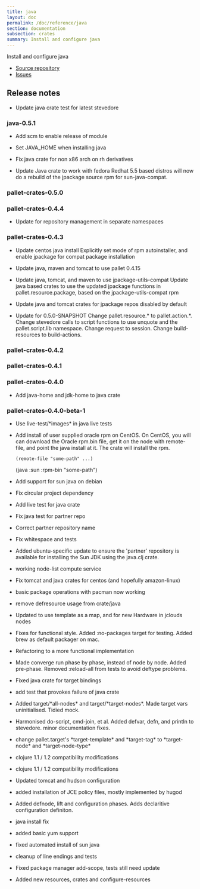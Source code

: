 ```yaml
---
title: java
layout: doc
permalink: /doc/reference/java
section: documentation
subsection: crates
summary: Install and configure java
---
```

Install and configure java

- [Source repository](https://github.com/pallet/java-crate "GitHub Repository for crate")
- [Issues](https://github.com/pallet/java-crate/issues "GitHub Issues for crate")

## Release notes

- Update java crate test for latest stevedore


### java-0.5.1

- Add scm to enable release of module

- Set JAVA_HOME when installing java

- Fix java crate for non x86 arch on rh derivatives

- Update Java crate to work with fedora
  Redhat 5.5 based distros will now do a rebuild of the jpackage source rpm
  for sun-java-compat.


### pallet-crates-0.5.0


### pallet-crates-0.4.4

- Update for repository management in separate namespaces


### pallet-crates-0.4.3

- Update centos java install
  Explicitly set mode of rpm autoinstaller, and enable jpackage for compat
  package installation

- Update java, maven and tomcat to use pallet 0.4.15

- Update java, tomcat, and maven to use jpackage-utils-compat
  Update java based crates to use the updated jpackage functions in 
  pallet.resource.package, based on the jpackage-utils-compat rpm

- Update java and tomcat crates for jpackage repos disabled by default

- Update for 0.5.0-SNAPSHOT
  Change pallet.resource.\* to pallet.action.\*. Change stevedore calls to
  script functions to use unquote and the pallet.script.lib namespace. 
  Change request to session.  Change build-resources to build-actions.


### pallet-crates-0.4.2


### pallet-crates-0.4.1


### pallet-crates-0.4.0

- Add java-home and jdk-home to java crate


### pallet-crates-0.4.0-beta-1

- Use live-test/\*images\* in java live tests

- Add install of user supplied oracle rpm on CentOS.
  On CentOS, you will can download the Oracle rpm.bin file, get it on the
  node with remote-file, and point the java install at it.  The crate will
  install the rpm.

      (remote-file "some-path" ...)
     (java :sun :rpm-bin "some-path")

- Add support for sun java on debian

- Fix circular project dependency

- Add live test for java crate

- Fix java test for partner repo

- Correct partner repository name

- Fix whitespace and tests

- Added ubuntu-specific update to ensure the 'partner' repository is
  available for installing the Sun JDK using the java.clj crate.

- working node-list compute service

- Fix tomcat and java crates for centos (and hopefully amazon-linux)

- basic package operations with pacman now working

- remove defresource usage from crate/java

- Updated to use template as a map, and for new Hardware in jclouds nodes

- Fixes for functional style.  Added :no-packages target for testing. Added
  brew as default packager on mac.

- Refactoring to a more functional implementation

- Made converge run phase by phase, instead of node by node.  Added
  pre-phase. Removed :reload-all from tests to avoid deftype problems.

- Fixed java crate for target bindings

- add test that provokes failure of java crate

- Added target/\*all-nodes\* and target/\*target-nodes\*.  Made target vars
  uninitialised. Tidied mock.

- Harmonised do-script, cmd-join, et al.  Added defvar, defn, and println to
  stevedore. minor documentation fixes.

- change pallet.target's \*target-template\* and \*target-tag\* to \*target-node\*
  and \*target-node-type\*

- clojure 1.1 / 1.2 compatibility modifications

- clojure 1.1 / 1.2 compatibility modifications

- Updated tomcat and hudson configuration

- added installation of JCE policy files, mostly implemented by hugod

- Added defnode, lift and configuration phases. Adds declaritive
  configuration definiton.

- java install fix

- added basic yum support

- fixed automated install of sun java

- cleanup of line endings and tests

- Fixed package manager add-scope, tests still need update

- Added new resources, crates and configure-resources

